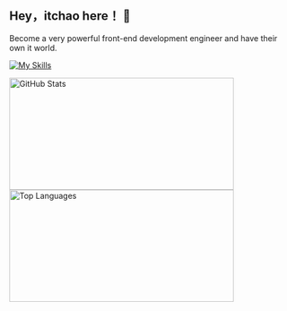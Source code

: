 ## Hey，itchao here！ 👋
Become a very powerful front-end development engineer and have their own it world.<br>

[![My Skills](https://skillicons.dev/icons?i=js,ts,vue,react,vite,webpack,nodejs)](https://skillicons.dev)

<img src="https://github-readme-stats.vercel.app/api?username=itchaox&show_icons=true&theme=transparent" alt="GitHub Stats" width="400" height="200"><img src="https://github-readme-stats.vercel.app/api/top-langs/?username=itchaox&layout=compact&theme=tokyonight" alt="Top Languages" width="400" height="200">

